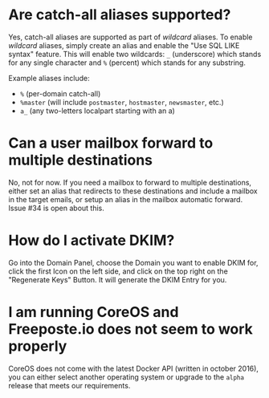 # Are catch-all aliases supported?

Yes, catch-all aliases are supported as part of *wildcard* aliases. To enable *wildcard* aliases, simply create an alias and enable the "Use SQL LIKE syntax" feature. This will enable two wildcards: ``_`` (underscore) which stands for any single character and ``%`` (percent) which stands for any substring.

Example aliases include:
 - ``%`` (per-domain catch-all)
 - ``%master`` (will include ``postmaster``, ``hostmaster``, ``newsmaster``, etc.)
 - ``a_`` (any two-letters localpart starting with an a)

# Can a user mailbox forward to multiple destinations

No, not for now. If you need a mailbox to forward to multiple destinations, either set an alias that redirects to these destinations and include a mailbox in the target emails, or setup an alias in the mailbox automatic forward. Issue #34 is open about this.

# How do I activate DKIM?

Go into the Domain Panel, choose the Domain you want to enable DKIM for, click the first Icon on the left side, and click on the top right on the "Regenerate Keys" Button. It will generate the DKIM Entry for you.


# I am running CoreOS and Freeposte.io does not seem to work properly

CoreOS does not come with the latest Docker API (written in october 2016), you can either select another operating system or upgrade to the ``alpha`` release that meets our requirements.